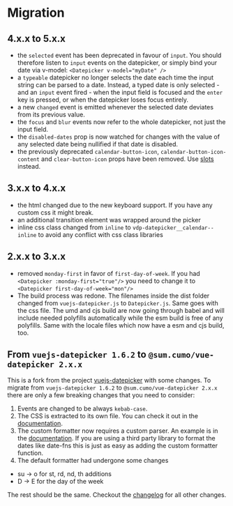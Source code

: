 # Migration

## 4.x.x to 5.x.x

- the `selected` event has been deprecated in favour of `input`. You should therefore listen to `input` events on the datepicker, or simply bind your date via v-model: `<Datepicker v-model="myDate" />`
- a `typeable` datepicker no longer selects the date each time the input string can be parsed to a date. Instead, a typed date is only selected - and an `input` event fired - when the input field is focused and the `enter` key is pressed, or when the datepicker loses focus entirely.
- a new `changed` event is emitted whenever the selected date deviates from its previous value.
- the `focus` and `blur` events now refer to the whole datepicker, not just the input field.
- the `disabled-dates` prop is now watched for changes with the value of any selected date being nullified if that date is disabled.
- the previously deprecated `calendar-button-icon`, `calendar-button-icon-content` and `clear-button-icon` props have been removed. Use [slots](../Slots/README.md) instead.

## 3.x.x to 4.x.x

- the html changed due to the new keyboard support. If you have any custom css it might break.
- an additional transition element was wrapped around the picker
- inline css class changed from `inline` to `vdp-datepicker__calendar--inline` to avoid any conflict with css class libraries

## 2.x.x to 3.x.x

- removed `monday-first` in favor of `first-day-of-week`. If you had `<Datepicker :monday-first="true"/>` you need to change it to `<Datepicker first-day-of-week="mon"/>`
- The build process was redone. The filenames inside the dist folder changed from `vuejs-datepicker.js` to `Datepicker.js`. Same goes with the css file.
  The umd and cjs build are now going through babel and will include needed polyfills automatically while the esm build is free of any polyfills.
  Same with the locale files which now have a esm and cjs build, too.

## From `vuejs-datepicker 1.6.2` to `@sum.cumo/vue-datepicker 2.x.x`

This is a fork from the project [vuejs-datepicker](https://github.com/charliekassel/vuejs-datepicker) with some changes.
To migrate from `vuejs-datepicker 1.6.2` to `@sum.cumo/vue-datepicker 2.x.x` there are only a few breaking changes that you need to consider:

1. Events are changed to be always `kebab-case`.
2. The CSS is extracted to its own file. You can check it out in the [documentation](https://sumcumo.github.io/vue-datepicker/guide/#usage).
3. The custom formatter now requires a custom parser. An example is in the [documentation](https://sumcumo.github.io/vue-datepicker/guide/DateFormatting/#function-formatter).
   If you are using a third party library to format the dates like date-fns this is just as easy as adding the custom formatter function.
4. The default formatter had undergone some changes

- su -> o for st, rd, nd, th additions
- D -> E for the day of the week

The rest should be the same. Checkout the [changelog](https://github.com/sumcumo/vue-datepicker/blob/master/CHANGELOG.md) for all other changes.

